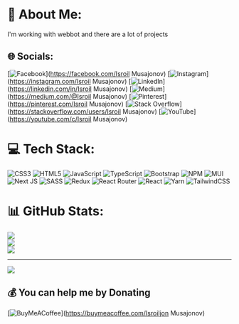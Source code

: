 # 💫 About Me:
I'm working with webbot and there are a lot of projects


## 🌐 Socials:
[![Facebook](https://img.shields.io/badge/Facebook-%231877F2.svg?logo=Facebook&logoColor=white)](https://facebook.com/Isroil Musajonov) [![Instagram](https://img.shields.io/badge/Instagram-%23E4405F.svg?logo=Instagram&logoColor=white)](https://instagram.com/Isroil Musajonov) [![LinkedIn](https://img.shields.io/badge/LinkedIn-%230077B5.svg?logo=linkedin&logoColor=white)](https://linkedin.com/in/Isroil Musajonov) [![Medium](https://img.shields.io/badge/Medium-12100E?logo=medium&logoColor=white)](https://medium.com/@Isroil Musajonov) [![Pinterest](https://img.shields.io/badge/Pinterest-%23E60023.svg?logo=Pinterest&logoColor=white)](https://pinterest.com/Isroil Musajonov) [![Stack Overflow](https://img.shields.io/badge/-Stackoverflow-FE7A16?logo=stack-overflow&logoColor=white)](https://stackoverflow.com/users/Isroil Musajonov) [![YouTube](https://img.shields.io/badge/YouTube-%23FF0000.svg?logo=YouTube&logoColor=white)](https://youtube.com/c/Isroil Musajonov) 

# 💻 Tech Stack:
![CSS3](https://img.shields.io/badge/css3-%231572B6.svg?style=for-the-badge&logo=css3&logoColor=white) ![HTML5](https://img.shields.io/badge/html5-%23E34F26.svg?style=for-the-badge&logo=html5&logoColor=white) ![JavaScript](https://img.shields.io/badge/javascript-%23323330.svg?style=for-the-badge&logo=javascript&logoColor=%23F7DF1E) ![TypeScript](https://img.shields.io/badge/typescript-%23007ACC.svg?style=for-the-badge&logo=typescript&logoColor=white) ![Bootstrap](https://img.shields.io/badge/bootstrap-%23563D7C.svg?style=for-the-badge&logo=bootstrap&logoColor=white) ![NPM](https://img.shields.io/badge/NPM-%23000000.svg?style=for-the-badge&logo=npm&logoColor=white) ![MUI](https://img.shields.io/badge/MUI-%230081CB.svg?style=for-the-badge&logo=material-ui&logoColor=white) ![Next JS](https://img.shields.io/badge/Next-black?style=for-the-badge&logo=next.js&logoColor=white) ![SASS](https://img.shields.io/badge/SASS-hotpink.svg?style=for-the-badge&logo=SASS&logoColor=white) ![Redux](https://img.shields.io/badge/redux-%23593d88.svg?style=for-the-badge&logo=redux&logoColor=white) ![React Router](https://img.shields.io/badge/React_Router-CA4245?style=for-the-badge&logo=react-router&logoColor=white) ![React](https://img.shields.io/badge/react-%2320232a.svg?style=for-the-badge&logo=react&logoColor=%2361DAFB) ![Yarn](https://img.shields.io/badge/yarn-%232C8EBB.svg?style=for-the-badge&logo=yarn&logoColor=white) ![TailwindCSS](https://img.shields.io/badge/tailwindcss-%2338B2AC.svg?style=for-the-badge&logo=tailwind-css&logoColor=white)
# 📊 GitHub Stats:
![](https://github-readme-stats.vercel.app/api?username=Isroiljon5355&theme=radical&hide_border=false&include_all_commits=true&count_private=true)<br/>
![](https://github-readme-streak-stats.herokuapp.com/?user=Isroiljon5355&theme=radical&hide_border=false)<br/>
![](https://github-readme-stats.vercel.app/api/top-langs/?username=Isroiljon5355&theme=radical&hide_border=false&include_all_commits=true&count_private=true&layout=compact)

---
[![](https://visitcount.itsvg.in/api?id=Isroiljon5355&icon=4&color=11)](https://visitcount.itsvg.in)

  ## 💰 You can help me by Donating
  [![BuyMeACoffee](https://img.shields.io/badge/Buy%20Me%20a%20Coffee-ffdd00?style=for-the-badge&logo=buy-me-a-coffee&logoColor=black)](https://buymeacoffee.com/Isroiljon  Musajonov) 

  <!-- Proudly created with GPRM ( https://gprm.itsvg.in ) -->
  
